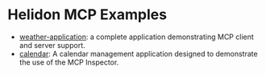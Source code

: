 # Helidon MCP Examples

* [weather-application](weather-application/README.md): a complete application demonstrating MCP client and server support.
* [calendar](calendar/README.md): A calendar management application designed to demonstrate the use of the MCP Inspector.
